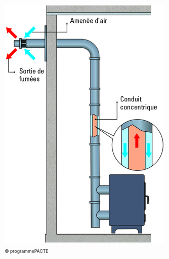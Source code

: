 ![](<images/Appareil de chauffage divisé à granulés - Evacuation des produits de combustion - 5/_page_0_Figure_0.jpeg>)

© programmePACTE